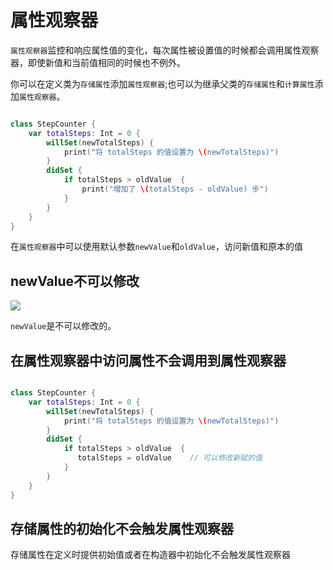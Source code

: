 # 属性观察器

`属性观察器`监控和响应属性值的变化，每次属性被设置值的时候都会调用属性观察器，即使新值和当前值相同的时候也不例外。

你可以在定义类为`存储属性`添加`属性观察器`;也可以为继承父类的`存储属性`和`计算属性`添加`属性观察器`。

```swift

class StepCounter {
    var totalSteps: Int = 0 {
        willSet(newTotalSteps) {
            print("将 totalSteps 的值设置为 \(newTotalSteps)")
        }
        didSet {
            if totalSteps > oldValue  {
                print("增加了 \(totalSteps - oldValue) 步")
            }
        }
    }
}

```

在`属性观察器`中可以使用默认参数`newValue`和`oldValue`，访问新值和原本的值

## newValue不可以修改

![](https://pic.existorlive.cn/%E6%88%AA%E5%B1%8F2020-11-30%20%E4%B8%8A%E5%8D%885.45.17.png)

`newValue`是不可以修改的。


## 在属性观察器中访问属性不会调用到属性观察器

```swift

class StepCounter {
    var totalSteps: Int = 0 {
        willSet(newTotalSteps) {
            print("将 totalSteps 的值设置为 \(newTotalSteps)")
        }
        didSet {
            if totalSteps > oldValue  {
               totalSteps = oldValue    // 可以修改新赋的值
            }
        }
    }
}

```

## 存储属性的初始化不会触发属性观察器

存储属性在定义时提供初始值或者在构造器中初始化不会触发属性观察器





